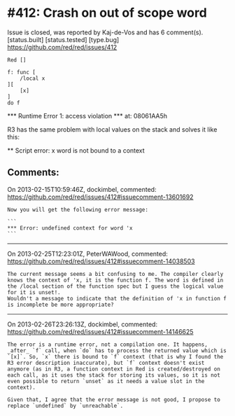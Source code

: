 
#412: Crash on out of scope word
================================================================================
Issue is closed, was reported by Kaj-de-Vos and has 6 comment(s).
[status.built] [status.tested] [type.bug]
<https://github.com/red/red/issues/412>

```
Red []

f: func [
    /local x
][
    [x]
]
do f
```

**\* Runtime Error 1: access violation
**\* at: 08061AA5h

R3 has the same problem with local values on the stack and solves it like this:

*\* Script error: x word is not bound to a context



Comments:
--------------------------------------------------------------------------------

On 2013-02-15T10:59:46Z, dockimbel, commented:
<https://github.com/red/red/issues/412#issuecomment-13601692>

    Now you will get the following error message:
    
    ```
    *** Error: undefined context for word 'x
    ```

--------------------------------------------------------------------------------

On 2013-02-25T12:23:01Z, PeterWAWood, commented:
<https://github.com/red/red/issues/412#issuecomment-14038503>

    The current message seems a bit confusing to me. The compiler clearly knows the context of 'x, it is the function f. The word is defined in the /local section of the function spec but I guess the logical value for it is unset!.
    Wouldn't a message to indicate that the definition of 'x in function f is incomplete be more appropriate?

--------------------------------------------------------------------------------

On 2013-02-26T23:26:13Z, dockimbel, commented:
<https://github.com/red/red/issues/412#issuecomment-14146625>

    The error is a runtime error, not a compilation one. It happens, _after_ `f` call, when `do` has to process the returned value which is `[x]`. So, `x` there is bound to `f` context (that is why I found the R3 error description inaccurate), but `f` context doesn't exist anymore (as in R3, a function context in Red is created/destroyed on each call, as it uses the stack for storing its values, so it is not even possible to return `unset` as it needs a value slot in the context).
    
    Given that, I agree that the error message is not good, I propose to replace `undefined` by `unreachable`.

